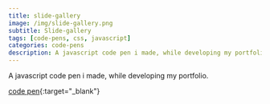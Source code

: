 ```yaml
---
title: slide-gallery
image: /img/slide-gallery.png
subtitle: Slide-gallery
tags: [code-pens, css, javascript]
categories: code-pens
description: A javascript code pen i made, while developing my portfolio.
---
```


A javascript code pen i made, while developing my portfolio.

[code pen](https://codepen.io/carolineolivia/pen/QWWWmEx){:target="_blank"}